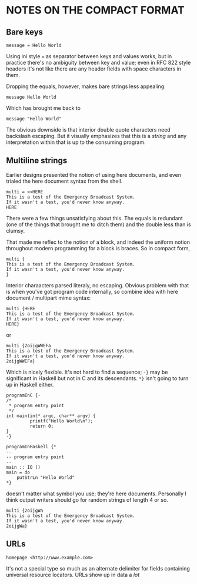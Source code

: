 NOTES ON THE COMPACT FORMAT
=====

Bare keys
---------

```
message = Hello World
```

Using ini style ` = ` as separator between keys and values works, but in
practice there's no ambiguity between key and value; even in RFC 822 style
headers it's not like there are any header fields with space characters in
them.

Dropping the equals, however, makes bare strings less appealing.

```
message Hello World
```

Which has brought me back to 

```
message "Hello World"
```

The obvious downside is that interior double quote characters need backslash
escaping. But it visually emphasizes that this is a _string_ and any
interpretation within that is up to the consuming program.

Multiline strings
-----------------

Earlier designs presented the notion of using here documents, and even trialed
the here document syntax from the shell.

```
multi = <<HERE
This is a test of the Emergency Broadcast System.
If it wasn't a test, you'd never know anyway.
HERE
```

There were a few things unsatisfying about this. The equals is redundant (one
of the things that brought me to ditch them) and the double less than is
clumsy.

That made me reflec to the notion of a block, and indeed the uniform notion
throughout modern programming for a block is braces. So in compact form,

```
multi {
This is a test of the Emergency Broadcast System.
If it wasn't a test, you'd never know anyway.
}
```

Interior charaacters parsed literaly, no escaping. Obvious problem with that
is when you've got program code internally, so combine idea with here
document / multipart mime syntax:


```
multi {HERE
This is a test of the Emergency Broadcast System.
If it wasn't a test, you'd never know anyway.
HERE}
```
or
```
multi {2oijgWWEFa
This is a test of the Emergency Broadcast System.
If it wasn't a test, you'd never know anyway.
2oijgWWEFa}
```

Which is nicely flexible. It's not hard to find a sequence; `-}` may be
significant in Haskell but not in C and its descendants. `*}` isn't going to
turn up in Haskell either.

```
programInC {-
/*
 * program entry point
 */
int main(int* argc, char** argv) {
         printf("Hello World\n");
         return 0;
}
-}

programInHaskell {*
--
-- program entry point
--
main :: IO ()
main = do
    putStrLn "Hello World"
*}

```

doesn't matter what symbol you use; they're here documents. Personally I
think output writers should go for random strings of length 4 or so.

```
multi {2oijgWa
This is a test of the Emergency Broadcast System.
If it wasn't a test, you'd never know anyway.
2oijgWa}
```

URLs
----

```
homepage <http://www.example.com>
```

It's not a special type so much as an alternate delimiter for fields
containing universal resource locators. URLs show up in data a *lot* 

